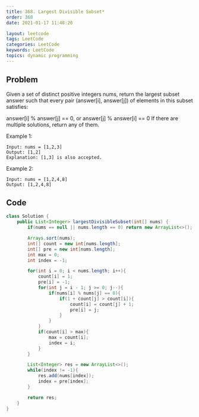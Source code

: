 ```yaml
---
title: 368. Largest Divisible Subset*
order: 368
date: 2021-01-17 11:48:20

layout: leetcode
tags: LeetCode
categories: LeetCode
keywords: LeetCode
topics: dynamic programming
---
```


## Problem

Given a set of distinct positive integers nums, return the largest subset answer such that every pair (answer[i], answer[j]) of elements in this subset satisfies:

answer[i] % answer[j] == 0, or
answer[j] % answer[i] == 0
If there are multiple solutions, return any of them.

Example 1:

```
Input: nums = [1,2,3]
Output: [1,2]
Explanation: [1,3] is also accepted.
```

Example 2:

```
Input: nums = [1,2,4,8]
Output: [1,2,4,8]
```

## Code

```java
class Solution {
    public List<Integer> largestDivisibleSubset(int[] nums) {
        if(nums == null || nums.length == 0) return new ArrayList<>();

        Arrays.sort(nums);
        int[] count = new int[nums.length];
        int[] pre = new int[nums.length];
        int max = 0;
        int index = -1;

        for(int i = 0; i < nums.length; i++){
            count[i] = 1;
            pre[i] = -1;
            for(int j = i - 1; j >= 0; j--){
                if(nums[i] % nums[j] == 0){
                    if(1 + count[j] > count[i]){
                        count[i] = count[j] + 1;
                        pre[i] = j;
                    }
                }
            }
            if(count[i] > max){
                max = count[i];
                index = i;
            }
        }

        List<Integer> res = new ArrayList<>();
        while(index != -1){
            res.add(nums[index]);
            index = pre[index];
        }

        return res;
    }
}
```
